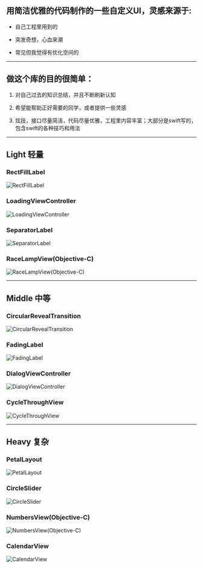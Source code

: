 ## 用简洁优雅的代码制作的一些自定义UI，灵感来源于:

* 自己工程里用到的

* 突发奇想，心血来潮

* 常见但我觉得有优化空间的

---

## 做这个库的目的很简单：

1. 对自己过去的知识总结，并且不断刷新认知

2. 希望能帮助正好需要的同学，或者提供一些灵感

3. 炫技，接口尽量简洁，代码尽量优雅，工程里内容丰富；大部分是swift写的，包含swift的各种技巧和用法

---

## Light 轻量
### RectFillLabel
![RectFillLabel](https://github.com/blurryssky/10000ui/blob/master/gifs/Light/RectFillLabel.gif)
### LoadingViewController
![LoadingViewController](https://github.com/blurryssky/10000ui-swift/blob/master/gifs/Light/LoadingViewController.gif)
### SeparatorLabel
![SeparatorLabel](https://github.com/blurryssky/10000ui-swift/blob/master/gifs/Light/SeparatorLabel.png)
### RaceLampView(Objective-C)
![RaceLampView(Objective-C)](https://github.com/blurryssky/10000ui-swift/blob/master/gifs/Light/RaceLampView.gif)

---

## Middle 中等
### CircularRevealTransition
![CircularRevealTransition](https://github.com/blurryssky/10000ui/blob/master/gifs/Middle/CircularRevealTransition.gif)
### FadingLabel
![FadingLabel](https://github.com/blurryssky/10000ui/blob/master/gifs/Middle/FadingLabel.gif)
### DialogViewController
![DialogViewController](https://github.com/blurryssky/10000ui-swift/blob/master/gifs/Middle/DialogViewController.gif)
### CycleThroughView
![CycleThroughView](https://github.com/blurryssky/10000ui-swift/blob/master/gifs/Middle/CycleThroughView.gif)

---

## Heavy 复杂
### PetalLayout
![PetalLayout](https://github.com/blurryssky/10000ui/blob/master/gifs/Heavy/PetalLayout.gif)
### CircleSlider
![CircleSlider](https://github.com/blurryssky/10000ui-swift/blob/master/gifs/Heavy/CircleSlider.gif)
### NumbersView(Objective-C)
![NumbersView(Objective-C)](https://github.com/blurryssky/10000ui-swift/blob/master/gifs/Heavy/NumbersView.gif)
### CalendarView
![CalendarView](https://github.com/blurryssky/10000ui-swift/blob/master/gifs/Heavy/CalendarView.gif)
